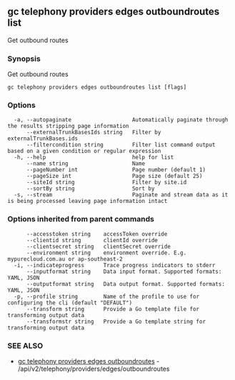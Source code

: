 ## gc telephony providers edges outboundroutes list

Get outbound routes

### Synopsis

Get outbound routes

```
gc telephony providers edges outboundroutes list [flags]
```

### Options

```
  -a, --autopaginate                   Automatically paginate through the results stripping page information
      --externalTrunkBasesIds string   Filter by externalTrunkBases.ids
      --filtercondition string         Filter list command output based on a given condition or regular expression
  -h, --help                           help for list
      --name string                    Name
      --pageNumber int                 Page number (default 1)
      --pageSize int                   Page size (default 25)
      --siteId string                  Filter by site.id
      --sortBy string                  Sort by
  -s, --stream                         Paginate and stream data as it is being processed leaving page information intact
```

### Options inherited from parent commands

```
      --accesstoken string    accessToken override
      --clientid string       clientId override
      --clientsecret string   clientSecret override
      --environment string    environment override. E.g. mypurecloud.com.au or ap-southeast-2
  -i, --indicateprogress      Trace progress indicators to stderr
      --inputformat string    Data input format. Supported formats: YAML, JSON
      --outputformat string   Data output format. Supported formats: YAML, JSON
  -p, --profile string        Name of the profile to use for configuring the cli (default "DEFAULT")
      --transform string      Provide a Go template file for transforming output data
      --transformstr string   Provide a Go template string for transforming output data
```

### SEE ALSO

* [gc telephony providers edges outboundroutes](gc_telephony_providers_edges_outboundroutes.html)	 - /api/v2/telephony/providers/edges/outboundroutes


